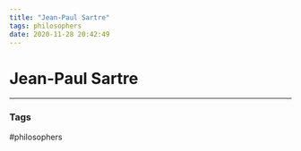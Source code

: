 ```yaml
---
title: "Jean-Paul Sartre"
tags: philosophers
date: 2020-11-28 20:42:49
---
```


# Jean-Paul Sartre



---
### Tags
#philosophers
